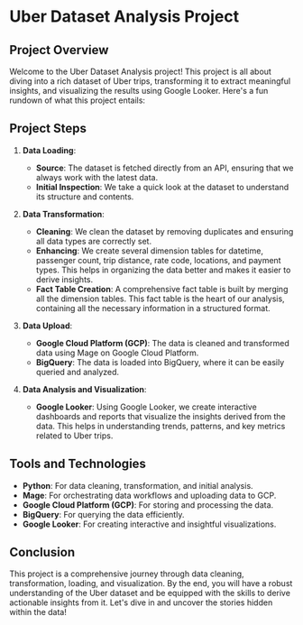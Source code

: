 # Uber Dataset Analysis Project

## Project Overview

Welcome to the Uber Dataset Analysis project! This project is all about diving into a rich dataset of Uber trips, transforming it to extract meaningful insights, and visualizing the results using Google Looker. Here's a fun rundown of what this project entails:

## Project Steps

1. **Data Loading**:
   - **Source**: The dataset is fetched directly from an API, ensuring that we always work with the latest data.
   - **Initial Inspection**: We take a quick look at the dataset to understand its structure and contents.

2. **Data Transformation**:
   - **Cleaning**: We clean the dataset by removing duplicates and ensuring all data types are correctly set.
   - **Enhancing**: We create several dimension tables for datetime, passenger count, trip distance, rate code, locations, and payment types. This helps in organizing the data better and makes it easier to derive insights.
   - **Fact Table Creation**: A comprehensive fact table is built by merging all the dimension tables. This fact table is the heart of our analysis, containing all the necessary information in a structured format.

3. **Data Upload**:
   - **Google Cloud Platform (GCP)**: The data is cleaned and transformed data using Mage on Google Cloud Platform.
   - **BigQuery**: The data is loaded into BigQuery, where it can be easily queried and analyzed.

4. **Data Analysis and Visualization**:
   - **Google Looker**: Using Google Looker, we create interactive dashboards and reports that visualize the insights derived from the data. This helps in understanding trends, patterns, and key metrics related to Uber trips.


## Tools and Technologies

- **Python**: For data cleaning, transformation, and initial analysis.
- **Mage**: For orchestrating data workflows and uploading data to GCP.
- **Google Cloud Platform (GCP)**: For storing and processing the data.
- **BigQuery**: For querying the data efficiently.
- **Google Looker**: For creating interactive and insightful visualizations.

## Conclusion

This project is a comprehensive journey through data cleaning, transformation, loading, and visualization. By the end, you will have a robust understanding of the Uber dataset and be equipped with the skills to derive actionable insights from it. Let's dive in and uncover the stories hidden within the data!
